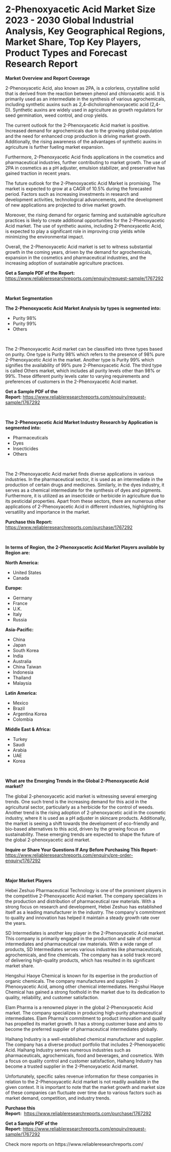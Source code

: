 <p><h1>2-Phenoxyacetic Acid Market Size 2023 - 2030 Global Industrial Analysis, Key Geographical Regions, Market Share, Top Key Players, Product Types and Forecast Research Report</h1></p><p><strong>Market Overview and Report Coverage</strong></p>
<p><p>2-Phenoxyacetic Acid, also known as 2PA, is a colorless, crystalline solid that is derived from the reaction between phenol and chloroacetic acid. It is primarily used as an intermediate in the synthesis of various agrochemicals, including synthetic auxins such as 2,4-dicholorophenoxyacetic acid (2,4-D). Synthetic auxins are widely used in agriculture as growth regulators for seed germination, weed control, and crop yields.</p><p>The current outlook for the 2-Phenoxyacetic Acid market is positive. Increased demand for agrochemicals due to the growing global population and the need for enhanced crop production is driving market growth. Additionally, the rising awareness of the advantages of synthetic auxins in agriculture is further fueling market expansion.</p><p>Furthermore, 2-Phenoxyacetic Acid finds applications in the cosmetics and pharmaceutical industries, further contributing to market growth. The use of 2PA in cosmetics as a pH adjuster, emulsion stabilizer, and preservative has gained traction in recent years.</p><p>The future outlook for the 2-Phenoxyacetic Acid Market is promising. The market is expected to grow at a CAGR of 10.5% during the forecasted period. Factors such as increasing investments in research and development activities, technological advancements, and the development of new applications are projected to drive market growth.</p><p>Moreover, the rising demand for organic farming and sustainable agriculture practices is likely to create additional opportunities for the 2-Phenoxyacetic Acid market. The use of synthetic auxins, including 2-Phenoxyacetic Acid, is expected to play a significant role in improving crop yields while minimizing the environmental impact.</p><p>Overall, the 2-Phenoxyacetic Acid market is set to witness substantial growth in the coming years, driven by the demand for agrochemicals, expansion in the cosmetics and pharmaceutical industries, and the increasing adoption of sustainable agriculture practices.</p></p>
<p><strong>Get a Sample PDF of the Report:</strong> <a href="https://www.reliableresearchreports.com/enquiry/request-sample/1767292">https://www.reliableresearchreports.com/enquiry/request-sample/1767292</a></p>
<p>&nbsp;</p>
<p><strong>Market Segmentation</strong></p>
<p><strong>The 2-Phenoxyacetic Acid Market Analysis by types is segmented into:</strong></p>
<p><ul><li>Purity 98%</li><li>Purity 99%</li><li>Others</li></ul></p>
<p>&nbsp;</p>
<p><p>The 2-Phenoxyacetic Acid market can be classified into three types based on purity. One type is Purity 98% which refers to the presence of 98% pure 2-Phenoxyacetic Acid in the market. Another type is Purity 99% which signifies the availability of 99% pure 2-Phenoxyacetic Acid. The third type is called Others market, which includes all purity levels other than 98% or 99%. These different purity levels cater to varying requirements and preferences of customers in the 2-Phenoxyacetic Acid market.</p></p>
<p><strong>Get a Sample PDF of the Report:</strong>&nbsp;<a href="https://www.reliableresearchreports.com/enquiry/request-sample/1767292">https://www.reliableresearchreports.com/enquiry/request-sample/1767292</a></p>
<p>&nbsp;</p>
<p><strong>The 2-Phenoxyacetic Acid Market Industry Research by Application is segmented into:</strong></p>
<p><ul><li>Pharmaceuticals</li><li>Dyes</li><li>Insecticides</li><li>Others</li></ul></p>
<p>&nbsp;</p>
<p><p>The 2-Phenoxyacetic Acid market finds diverse applications in various industries. In the pharmaceutical sector, it is used as an intermediate in the production of certain drugs and medicines. Similarly, in the dyes industry, it serves as a chemical intermediate for the synthesis of dyes and pigments. Furthermore, it is utilized as an insecticide or herbicide in agriculture due to its pesticidal properties. Apart from these sectors, there are numerous other applications of 2-Phenoxyacetic Acid in different industries, highlighting its versatility and importance in the market.</p></p>
<p><strong>Purchase this Report:</strong>&nbsp; <a href="https://www.reliableresearchreports.com/purchase/1767292">https://www.reliableresearchreports.com/purchase/1767292</a></p>
<p>&nbsp;</p>
<p><strong>In terms of Region, the 2-Phenoxyacetic Acid Market Players available by Region are:</strong></p>
<p>
    <p> <strong> North America: </strong>
        <ul>
            <li>United States</li>
            <li>Canada</li>
        </ul>
        </p> 
    <p> <strong> Europe: </strong>
        <ul>
            <li>Germany</li>
            <li>France</li>
            <li>U.K.</li>
            <li>Italy</li>
            <li>Russia</li>
        </ul>
        </p> 
    <p> <strong> Asia-Pacific: </strong>
        <ul>
            <li>China</li>
            <li>Japan</li>
            <li>South Korea</li>
            <li>India</li>
            <li>Australia</li>
            <li>China Taiwan</li>
            <li>Indonesia</li>
            <li>Thailand</li>
            <li>Malaysia</li>
        </ul>
        </p> 
    <p> <strong> Latin America: </strong>
        <ul>
            <li>Mexico</li>
            <li>Brazil</li>
            <li>Argentina Korea</li>
            <li>Colombia</li>
        </ul>
        </p> 
    <p> <strong> Middle East & Africa: </strong>
        <ul>
            <li>Turkey</li>
            <li>Saudi</li>
            <li>Arabia</li>
            <li>UAE</li>
            <li>Korea</li>
        </ul>
    </p>
    </p>
<p>&nbsp;</p>
<p><strong>What are the Emerging Trends in the Global 2-Phenoxyacetic Acid market?</strong></p>
<p><p>The global 2-phenoxyacetic acid market is witnessing several emerging trends. One such trend is the increasing demand for this acid in the agricultural sector, particularly as a herbicide for the control of weeds. Another trend is the rising adoption of 2-phenoxyacetic acid in the cosmetic industry, where it is used as a pH adjuster in skincare products. Additionally, the market is seeing a shift towards the development of eco-friendly and bio-based alternatives to this acid, driven by the growing focus on sustainability. These emerging trends are expected to shape the future of the global 2-phenoxyacetic acid market.</p></p>
<p><strong>Inquire or Share Your Questions If Any Before Purchasing This Report</strong>- <a href="https://www.reliableresearchreports.com/enquiry/pre-order-enquiry/1767292">https://www.reliableresearchreports.com/enquiry/pre-order-enquiry/1767292</a></p>
<p>&nbsp;</p>
<p><strong>Major Market Players</strong></p>
<p><p>Hebei Zeshuo Pharmaceutical Technology is one of the prominent players in the competitive 2-Phenoxyacetic Acid market. The company specializes in the production and distribution of pharmaceutical raw materials. With a strong focus on research and development, Hebei Zeshuo has established itself as a leading manufacturer in the industry. The company's commitment to quality and innovation has helped it maintain a steady growth rate over the years.</p><p>SD Intermediates is another key player in the 2-Phenoxyacetic Acid market. This company is primarily engaged in the production and sale of chemical intermediates and pharmaceutical raw materials. With a wide range of products, SD Intermediates serves various industries like pharmaceuticals, agrochemicals, and fine chemicals. The company has a solid track record of delivering high-quality products, which has resulted in its significant market share.</p><p>Hengshui Haoye Chemical is known for its expertise in the production of organic chemicals. The company manufactures and supplies 2-Phenoxyacetic Acid, among other chemical intermediates. Hengshui Haoye Chemical has gained a strong foothold in the market due to its dedication to quality, reliability, and customer satisfaction.</p><p>Elam Pharma is a renowned player in the global 2-Phenoxyacetic Acid market. The company specializes in producing high-purity pharmaceutical intermediates. Elam Pharma's commitment to product innovation and quality has propelled its market growth. It has a strong customer base and aims to become the preferred supplier of pharmaceutical intermediates globally.</p><p>Haihang Industry is a well-established chemical manufacturer and supplier. The company has a diverse product portfolio that includes 2-Phenoxyacetic Acid. Haihang Industry serves numerous industries such as pharmaceuticals, agrochemicals, food and beverages, and cosmetics. With a focus on quality control and customer satisfaction, Haihang Industry has become a trusted supplier in the 2-Phenoxyacetic Acid market.</p><p>Unfortunately, specific sales revenue information for these companies in relation to the 2-Phenoxyacetic Acid market is not readily available in the given context. It is important to note that the market growth and market size of these companies can fluctuate over time due to various factors such as market demand, competition, and industry trends.</p></p>
<p><strong>Purchase this Report:</strong>&nbsp;&nbsp;<a href="https://www.reliableresearchreports.com/purchase/1767292">https://www.reliableresearchreports.com/purchase/1767292</a></p>
<p></p>
<p><strong>Get a Sample PDF of the Report:</strong>&nbsp;<a href="https://www.reliableresearchreports.com/enquiry/request-sample/1767292">https://www.reliableresearchreports.com/enquiry/request-sample/1767292</a></p>
<p>Check more reports on https://www.reliableresearchreports.com/</p>
